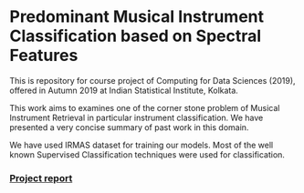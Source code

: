 # Predominant Musical Instrument Classification based on Spectral Features
This is repository for course project of Computing for Data Sciences (2019), offered in Autumn 2019 at Indian Statistical Institute, Kolkata.


This work aims to examines one of the corner stone problem of Musical Instrument Retrieval in particular instrument classification. We have presented a very concise summary of past work in this domain. 

We have used IRMAS dataset for training our models. Most of the well known Supervised Classification techniques were used for classification. 


### [Project report](https://github.com/vntkumar8/musical-instrument-classification/blob/master/docs/report.pdf)
